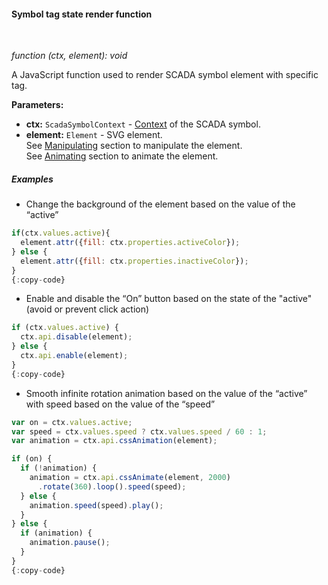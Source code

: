 #### Symbol tag state render function

<div class="divider"></div>
<br/>

*function (ctx, element): void*

A JavaScript function used to render SCADA symbol element with specific tag.

**Parameters:**

<ul>
  <li><b>ctx:</b> <code>ScadaSymbolContext</code> - <a href="${siteBaseUrl}/docs${docPlatformPrefix}/user-guide/scada/scada-symbols-dev-guide/#scadasymbolcontext" target="_blank">Context</a> of the SCADA symbol.
  </li>
  <li><b>element:</b> <code>Element</code> - SVG element.<br>
        See <a href="https://svgjs.dev/docs/3.2/manipulating/" target="_blank">Manipulating</a> section to manipulate the element.<br>
        See <a href="https://svgjs.dev/docs/3.2/animating/" target="_blank">Animating</a> section to animate the element.
  </li>
</ul>

<div class="divider"></div>

##### Examples

*  Change the background of the element based on the value of the “active”

```javascript
if(ctx.values.active){
  element.attr({fill: ctx.properties.activeColor});
} else {
  element.attr({fill: ctx.properties.inactiveColor});
}
{:copy-code}
```

* Enable and disable the “On” button based on the state of the "active" (avoid or prevent click action)

```javascript
if (ctx.values.active) {
  ctx.api.disable(element);
} else {
  ctx.api.enable(element);
}
{:copy-code}
```

* Smooth infinite rotation animation based on the value of the “active” with speed based on the value of the “speed”

```javascript
var on = ctx.values.active;
var speed = ctx.values.speed ? ctx.values.speed / 60 : 1;
var animation = ctx.api.cssAnimation(element);

if (on) {
  if (!animation) {
    animation = ctx.api.cssAnimate(element, 2000)
      .rotate(360).loop().speed(speed);
  } else {
    animation.speed(speed).play();
  }
} else {
  if (animation) {
    animation.pause();
  }
}
{:copy-code}
```
